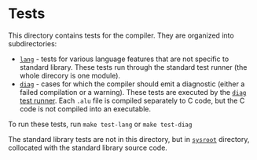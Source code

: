 # Tests

This directory contains tests for the compiler. They are organized into subdirectories:
- [`lang`](./lang/) - tests for various language features that are not specific to standard library. These tests run through the standard test runner (the whole direcory is one module).
- [`diag`](./diag/) - cases for which the compiler should emit a diagnostic (either a failed compilation or a warning). These tests are executed by the [`diag` test runner](../tools/diag-tests). Each `.alu` file is compiled separately to C code, but the C code is not compiled into an executable.

To run these tests, run `make test-lang` or `make test-diag`

The standard library tests are not in this directory, but in [`sysroot`](../sysroot/) directory, collocated with the standard library source code.